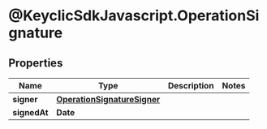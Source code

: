 # @KeyclicSdkJavascript.OperationSignature

## Properties
Name | Type | Description | Notes
------------ | ------------- | ------------- | -------------
**signer** | [**OperationSignatureSigner**](OperationSignatureSigner.md) |  | 
**signedAt** | **Date** |  | 


